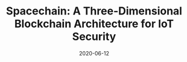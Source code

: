 ---
title: "Spacechain: A Three-Dimensional Blockchain Architecture for IoT Security"
authors:
- Miao Du
- Kun Wang
- Yinqiu Liu
- Kai Qian
- Yanfei Sun
- Wenyao Xu
- Song Guo

date: "2020-06-12"
doi: "10.1109/MWC.001.1900466"

# Publication type.
# 1 = Conference paper; 2 = Journal article;
# 3 = Preprint Paper; 4 = Report; 5 = Book; 6 = Book section;
# 7 = Thesis; 8 = Patent
publication_types: ["2"]

# Publication name and optional abbreviated publication name.
publication: "*IEEE Wireless Communications*"
publication_short: "MWC (JCR-Q1)"

url_pdf: https://ieeexplore.ieee.org/document/9116086
# url_code: ''
# url_dataset: ''
# url_poster: ''
# url_project: ''
# url_slides: ''
# url_video: ''

---